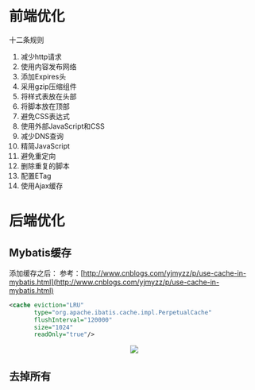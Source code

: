 # 前端优化
十二条规则
1. 减少http请求  
2. 使用内容发布网络 
3. 添加Expires头  
4. 采用gzip压缩组件  
5. 将样式表放在头部  
6. 将脚本放在顶部  
7. 避免CSS表达式  
8. 使用外部JavaScript和CSS  
9. 减少DNS查询  
10. 精简JavaScript  
11. 避免重定向  
12. 删除重复的脚本  
13. 配置ETag  
14. 使用Ajax缓存








# 后端优化




## Mybatis缓存

添加缓存之后：
参考：[http://www.cnblogs.com/yjmyzz/p/use-cache-in-mybatis.html](http://www.cnblogs.com/yjmyzz/p/use-cache-in-mybatis.html)
```xml
<cache eviction="LRU"
       type="org.apache.ibatis.cache.impl.PerpetualCache"
       flushInterval="120000"
       size="1024"
       readOnly="true"/>
```

<div align="center">

![](http://image.wenzhihuai.com/images/20170924081447.png)

</div>

## 去掉所有